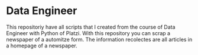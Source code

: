 # Data Engineer
This repositoriy have all scripts that I created from the course of Data Engineer with Python of Platzi.
With this repository you can scrap a newspaper of a automitze form. The information recolectes are all articles in a homepage of a newspaper.

